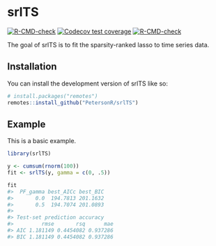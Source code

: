 
<!-- README.md is generated from README.Rmd. Please edit that file -->

# srlTS

<!-- badges: start -->

[![R-CMD-check](https://github.com/petersonR/srlTS/workflows/R-CMD-check/badge.svg)](https://github.com/petersonR/srlTS/actions)
[![Codecov test
coverage](https://codecov.io/gh/petersonR/srlTS/branch/main/graph/badge.svg)](https://app.codecov.io/gh/petersonR/srlTS?branch=main)
[![R-CMD-check](https://github.com/petersonR/srlTS/actions/workflows/R-CMD-check.yaml/badge.svg)](https://github.com/petersonR/srlTS/actions/workflows/R-CMD-check.yaml)
<!-- badges: end -->

The goal of srlTS is to fit the sparsity-ranked lasso to time series
data.

## Installation

You can install the development version of srlTS like so:

``` r
# install.packages("remotes")
remotes::install_github("PetersonR/srlTS")
```

## Example

This is a basic example.

``` r
library(srlTS)

y <- cumsum(rnorm(100))
fit <- srlTS(y, gamma = c(0, .5))

fit
#>  PF_gamma best_AICc best_BIC
#>       0.0  194.7813 201.1632
#>       0.5  194.7074 201.0893
#> 
#> Test-set prediction accuracy
#>         rmse       rsq      mae
#> AIC 1.181149 0.4454082 0.937286
#> BIC 1.181149 0.4454082 0.937286
```
